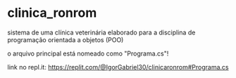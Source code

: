 # clinica_ronrom
sistema de uma clínica veterinária elaborado para a disciplina de programação orientada a objetos (POO)

o arquivo principal está nomeado como "Programa.cs"!

link no repl.it: https://replit.com/@IgorGabriel30/clinicaronrom#Programa.cs
